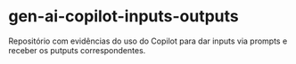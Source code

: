 # gen-ai-copilot-inputs-outputs
Repositório com evidências do uso do Copilot para dar inputs via prompts e receber os putputs correspondentes.
